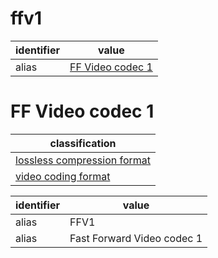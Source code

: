 # ffv1

| identifier     | value
| -------------- | -----
| alias          | [FF Video codec 1](#ff-video-codec-1)

# FF Video codec 1
| classification
| --------------
| [lossless compression format](compression.md)
| [video coding format](video.md)

| identifier     | value
| -------------- | -----
| alias          | FFV1
| alias          | Fast Forward Video codec 1
